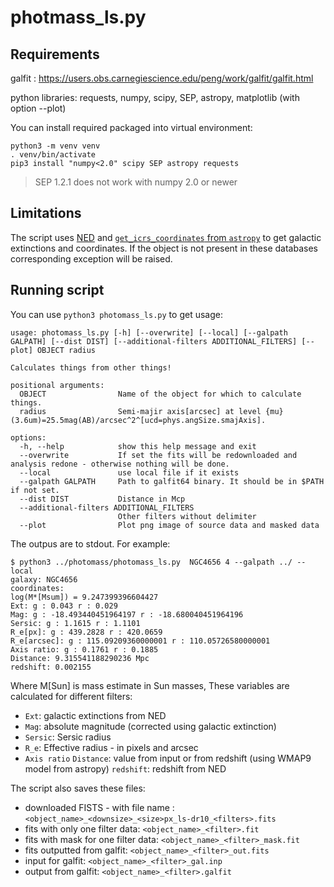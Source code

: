 # photmass_ls.py

## Requirements 

galfit : https://users.obs.carnegiescience.edu/peng/work/galfit/galfit.html

python libraries:
requests, numpy, scipy, SEP, astropy, matplotlib (with option --plot)


You can install required packaged into virtual environment:
```
python3 -m venv venv
. venv/bin/activate
pip3 install "numpy<2.0" scipy SEP astropy requests
```

> SEP 1.2.1 does not work with numpy 2.0 or newer

## Limitations
The script uses [NED](ned.ipac.caltech.edu) and [`get_icrs_coordinates` from `astropy`](cds.unistra.fr) to get galactic extinctions and coordinates.
If the object is not present in these databases corresponding exception will be raised.


## Running script
You can use `python3 photomass_ls.py` to get usage:
```
usage: photomass_ls.py [-h] [--overwrite] [--local] [--galpath GALPATH] [--dist DIST] [--additional-filters ADDITIONAL_FILTERS] [--plot] OBJECT radius

Calculates things from other things!

positional arguments:
  OBJECT                Name of the object for which to calculate things.
  radius                Semi-majir axis[arcsec] at level {mu}(3.6um)=25.5mag(AB)/arcsec^2^[ucd=phys.angSize.smajAxis].

options:
  -h, --help            show this help message and exit
  --overwrite           If set the fits will be redownloaded and analysis redone - otherwise nothing will be done.
  --local               use local file if it exists
  --galpath GALPATH     Path to galfit64 binary. It should be in $PATH if not set.
  --dist DIST           Distance in Mcp
  --additional-filters ADDITIONAL_FILTERS
                        Other filters without delimiter
  --plot                Plot png image of source data and masked data
```

The outpus are to stdout. For example:
```
$ python3 ../photomass/photomass_ls.py  NGC4656 4 --galpath ../ --local
galaxy: NGC4656
coordinates: 
log(M*[Msum]) = 9.247399396604427
Ext: g : 0.043 r : 0.029
Mag: g : -18.493440451964197 r : -18.680040451964196
Sersic: g : 1.1615 r : 1.1101
R_e[px]: g : 439.2828 r : 420.0659
R_e[arcsec]: g : 115.09209360000001 r : 110.05726580000001
Axis ratio: g : 0.1761 r : 0.1885
Distance: 9.315541188290236 Mpc
redshift: 0.002155
```
Where M[Sun] is mass estimate in Sun masses, 
These variables are calculated for different filters:
 - `Ext`: galactic extinctions from NED 
 - `Mag`: absolute magnitude (corrected using galactic extinction)
 - `Sersic`: Sersic radius
 - `R_e`: Effective radius - in pixels and arcsec
 - `Axis ratio`
`Distance`: value from input or from redshift (using WMAP9 model from astropy)
`redshift`: redshift from NED 


The script also saves these files:
 - downloaded FISTS - with file name : `<object_name>_<downsize>_<size>px_ls-dr10_<filters>.fits`
 - fits with only one filter data: `<object_name>_<filter>.fit`
 - fits with mask for one filter data: `<object_name>_<filter>_mask.fit`
 - fits outputted from galfit: `<object_name>_<filter>_out.fits`
 - input for galfit: `<object_name>_<filter>_gal.inp`
 - output from galfit: `<object_name>_<filter>.galfit`
